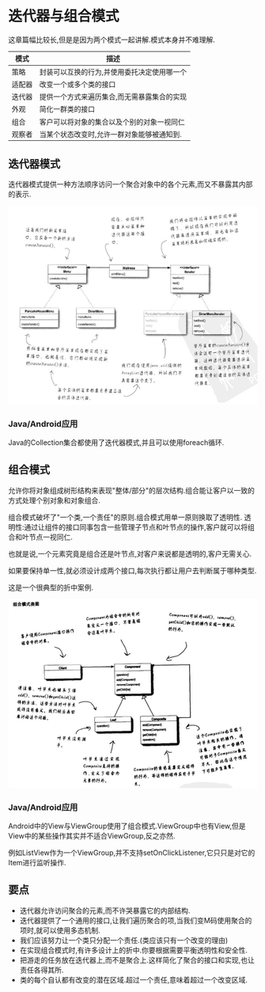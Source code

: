 # 迭代器与组合模式
这章篇幅比较长,但是是因为两个模式一起讲解.模式本身并不难理解.

模式|描述
---|---
策略|封装可以互换的行为,并使用委托决定使用哪一个
适配器|改变一个或多个类的接口
迭代器|提供一个方式来遍历集合,而无需暴露集合的实现
外观|简化一群类的接口
组合|客户可以将对象的集合以及个别的对象一视同仁
观察者|当某个状态改变时,允许一群对象能够被通知到.


## 迭代器模式
迭代器模式提供一种方法顺序访问一个聚合对象中的各个元素,而又不暴露其内部的表示.

![Class Graph](/code/src/main/java/com/siyehua/chapter9/chapter9_001.jpg)

### Java/Android应用
Java的Collection集合都使用了迭代器模式,并且可以使用foreach循环.


## 组合模式
允许你将对象组成树形结构来表现"整体/部分"的层次结构.组合能让客户以一致的方式处理个别对象和对象组合.

组合模式破坏了"一个类,一个责任"的原则.组合模式用单一原则换取了透明性.
透明性:通过让组件的接口同事包含一些管理子节点和叶节点的操作,客户就可以将组合和叶节点一视同仁.

也就是说,一个元素究竟是组合还是叶节点,对客户来说都是透明的,客户无需关心.

如果要保持单一性,就必须设计成两个接口,每次执行都让用户去判断属于哪种类型.

这是一个很典型的折中案例.



![Class Graph](/code/src/main/java/com/siyehua/chapter9/chapter9_002.jpg)

### Java/Android应用
Android中的View与ViewGroup使用了组合模式.ViewGroup中也有View,但是View中的某些操作其实并不适合ViewGroup,反之亦然.

例如ListView作为一个ViewGroup,并不支持setOnClickListener,它只只是对它的Item进行监听操作.

## 要点
 * 迭代器允许访问聚合的元素,而不许哭暴露它的内部结构.
 * 迭代器提供了一个通用的接口,让我们遍历聚合的项,当我们变M码使用聚合的项时,就可以使用多态机制.
 * 我们应该努力让一个类只分配一个责任.(类应该只有一个改变的理由)
 * 在实现组合模式时,有许多设计上的折中.你要根据需要平衡透明性和安全性.
 * 把游走的任务放在迭代器上,而不是聚合上.这样简化了聚合的接口和实现,也让责任各得其所.
 * 类的每个自认都有改变的潜在区域.超过一个责任,意味着超过一个改变区域.

